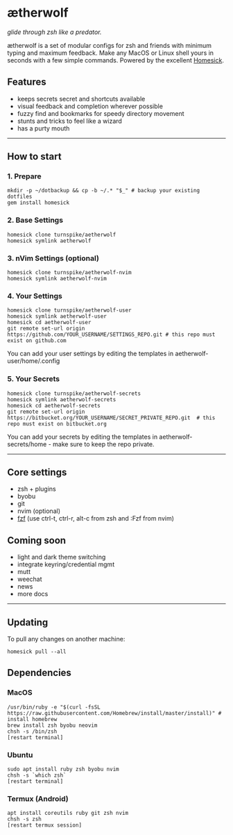 # ætherwolf

_glide through zsh like a predator._

ætherwolf is a set of modular configs for zsh and friends with minimum typing and maximum feedback. Make any MacOS or Linux shell yours in seconds with a few simple commands. Powered by the excellent [Homesick](https://github.com/technicalpickles/homesick).

## Features

  * keeps secrets secret and shortcuts available
  * visual feedback and completion wherever possible
  * fuzzy find and bookmarks for speedy directory movement
  * stunts and tricks to feel like a wizard
  * has a purty mouth
  
*** 

## How to start

### 1. Prepare

    mkdir -p ~/dotbackup && cp -b ~/.* "$_" # backup your existing dotfiles
    gem install homesick
    
### 2. Base Settings

    homesick clone turnspike/aetherwolf
    homesick symlink aetherwolf
    
### 3. nVim Settings (optional)

    homesick clone turnspike/aetherwolf-nvim
    homesick symlink aetherwolf-nvim

### 4. Your Settings

    homesick clone turnspike/aetherwolf-user
    homesick symlink aetherwolf-user
    homesick cd aetherwolf-user
    git remote set-url origin https://github.com/YOUR_USERNAME/SETTINGS_REPO.git # this repo must exist on github.com

You can add your user settings by editing the templates in aetherwolf-user/home/.config

### 5. Your Secrets 
 
    homesick clone turnspike/aetherwolf-secrets
    homesick symlink aetherwolf-secrets
    homesick cd aetherwolf-secrets
    git remote set-url origin https://bitbucket.org/YOUR_USERNAME/SECRET_PRIVATE_REPO.git  # this repo must exist on bitbucket.org

You can add your secrets by editing the templates in aetherwolf-secrets/home - make sure to keep the repo private.

***

## Core settings

  * zsh + plugins
  * byobu
  * git
  * nvim (optional)
  * [fzf](http://tilvim.com/2016/01/06/fzf.html) (use ctrl-t, ctrl-r, alt-c from zsh and :Fzf from nvim)

## Coming soon

  * light and dark theme switching
  * integrate keyring/credential mgmt
  * mutt
  * weechat
  * news
  * more docs

***

## Updating

To pull any changes on another machine:

    homesick pull --all

## Dependencies

### MacOS

    /usr/bin/ruby -e "$(curl -fsSL https://raw.githubusercontent.com/Homebrew/install/master/install)" # install homebrew
    brew install zsh byobu neovim
    chsh -s /bin/zsh
    [restart terminal]
  
### Ubuntu

    sudo apt install ruby zsh byobu nvim 
    chsh -s `which zsh`
    [restart terminal]

### Termux (Android)

    apt install coreutils ruby git zsh nvim
    chsh -s zsh
    [restart termux session]
